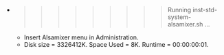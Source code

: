 * >>>>>>>>> Running inst-std-system-alsamixer.sh ...
  * Insert Alsamixer menu in Administration.
  * Disk size = 3326412K. Space Used = 8K. Runtime = 00:00:00:01.
